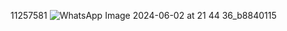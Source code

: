 11257581
![WhatsApp Image 2024-06-02 at 21 44 36_b8840115](https://github.com/gyampson/rn-assignment3-11257581/assets/170138029/02d05bc5-d440-49c6-a94e-df6b79e22b65)
